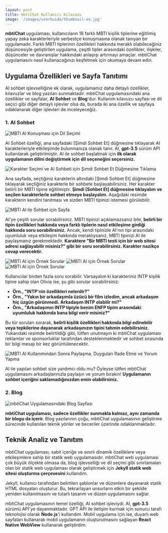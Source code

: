 ```yaml
---
layout: post
title: mbtiChat Kullanıcı Kılavuzu
image: '/images/userGuide/thumbnail-en.jpg'
---
```


**mbtiChat** uygulaması, kullanıcıların 16 farklı MBTI kişilik tiplerine eğitilmiş yapay zeka karakterleriyle serbestçe konuşmasına olanak tanıyan bir uygulamadır. Farklı MBTI tiplerinin özellikleri hakkında meraklı olabileceğiniz düşüncesiyle geliştirilen uygulama, çeşitli tipler arasındaki özellikler, ilişkiler, düşünceler ve davranışlar hakkındaki anlayışı artırmayı amaçlar. mbtiChat uygulamasını nasıl kullanacağınızı keşfetmek için okumaya devam edin.

## Uygulama Özellikleri ve Sayfa Tanıtımı
AI sohbet işlevselliğine ek olarak, uygulamamız daha detaylı özellikler, kılavuzlar ve blog yazıları sunmaktadır. mbtiChat uygulamasındaki ana özellikler ve sayfalar, **AI Sohbet** ve **Blog**'dur. Kullanım kılavuzu sayfası ve dil seçici gibi diğer detaylı işlevler olsa da, burada iki ana özellik ve sayfaya odaklanarak diğer işlevleri de inceleyeceğiz.

### 1. AI Sohbet
![MBTI AI Konuşması için Dil Seçimi](/images/userGuide/userguide-1.jpg)

AI Sohbet özelliği, ana sayfadaki [Şimdi Sohbet Et] düğmesine tıklayarak AI karakterleriyle etkileşimde bulunmanıza olanak tanır. AI, **gpt-3.5** sürüm API kullanılarak geliştirilmiştir. AI ile sohbet başlatmak için **ilk olarak uygulamanın dilini değiştirmek için dil seçeneğini seçersiniz.**

![Karakter Seçimi ve AI Sohbeti için Şimdi Sohbet Et Düğmesine Tıklama](/images/userGuide/userguide-2.jpg)

Ana sayfada, seçtiğiniz karakterin altındaki [Şimdi Sohbet Et] düğmesine tıklayarak seçtiğiniz karakterle bir sohbete başlayabilirsiniz. Her karakter belirli bir MBTI tipine eğitilmiştir. **Şimdi [Sohbet Et] düğmesine tıklayalım ve seçilen karakterlerle sohbet etmeye başlayalım.** Aşağıdaki resimde karakterin kendini tanıtması ve sizden MBTI tipinizi istemesi görülebilir.

![MBTI AI ile Sohbet için Sayfa](/images/userGuide/userguide-3.jpg)

AI'ye çeşitli sorular sorabilirsiniz. MBTI tipinizi açıklamazsanız bile, **belirli bir tipin özellikleri hakkında veya farklı tiplerin nasıl etkileşime girdiği hakkında soru sorabilirsiniz.** Ancak, kendi tipinizle AI'nın tipi arasındaki uyumluluk veya etkileşim hakkında meraklıysanız, MBTI tipinizi AI ile paylaşmanız gerekmektedir. **Karaktere "Bir MBTI testi için bir web sitesi adresi sağlayabilir misiniz?" gibi bir soru sorabilirsiniz. Karakter nazikçe cevap verecektir.**

![MBTI AI için Örnek Sorular](/images/userGuide/userguide-4.jpg)
![MBTI AI için Örnek Sorular](/images/userGuide/userguide-5.jpg)
![MBTI AI için Örnek Sorular](/images/userGuide/userguide-6.jpg)

Kullanıcılar birden fazla soru sorabilir. Varsayalım ki karakteriniz INTP kişilik tipine sahip olan Olivia ise, şu gibi sorular sorabilirsiniz:

- **Örn., "INTP'nin özellikleri nelerdir?"**
- **Örn., "Yakın bir arkadaşımla üzücü bir film izledim, ancak arkadaşım hiç üzgün görünmedi. Arkadaşım INTP olabilir mi?"**
- **Örn., "Arkadaşımın INTP tipiyle benim ENFP tipim arasındaki uyumluluk hakkında bana bilgi verir misiniz?"**

Bu tür soruları sorarak, **belirli kişilik özellikleri hakkında bilgi edinebilir veya tepkilerine dayanarak arkadaşınızın tipini tahmin edebilirsiniz.** Yukarıdaki resimde belirtildiği gibi, lütfen unutmayın ki mbtiChat uygulaması reklamlar ve sponsorluklar tarafından desteklenmektedir ve sohbet sırasında bir bilgi mesajı bir kez görüntülenecektir.

![MBTI AI Kullanımından Sonra Paylaşma, Duyguları İfade Etme ve Yorum Yapma](/images/userGuide/userguide-7.jpg)

AI ile yapılan sohbet size yardımcı oldu mu? Öyleyse lütfen mbtiChat uygulamasını arkadaşlarınızla paylaşın ve yorum bırakın! **Uygulamanın sohbet içeriğini saklamadığınızdan emin olabilirsiniz.**

### 2. Blog
![mbtiChat Uygulamasındaki Blog Sayfası](/images/userGuide/userguide-8.jpg)

**mbtiChat uygulaması, sadece özellikler sunmakla kalmaz, aynı zamanda bir blogu da içerir.** Blog yazılarının çoğu, mbtiChat uygulamasının geliştirme sürecinde kullanılan teknik yönler ve beceriler üzerinde odaklanmaktadır.

## Teknik Analiz ve Tanıtım
mbtiChat uygulaması, sabit içeriğe ve sınırlı dinamik özelliklere veya etkileşimlere sahip bir statik web uygulamasıdır. mbtiChat web uygulaması çok büyük ölçekte olmasa da, blog işlevselliği ve dil seçimi gibi sınırlamaları olan bir statik web uygulaması olarak geliştirmek için **Jekyll statik web sitesi oluşturma çerçevesini** kullandım.

Jekyll, kullanıcı tarafından belirtilen şablonlar ve düzenlere dayanarak statik HTML dosyaları oluşturur. Bu, tekrarlayan unsurların etkin bir şekilde yeniden kullanılmasını ve tutarlı tasarım ve düzen uygulamasını sağlar.

mbtiChat uygulamasının temel özelliği, AI sohbet işleviydi. AI, **gpt-3.5** sürümü API'ye dayanmaktadır. GPT API ile iletişim kurmak için sunucu tarafı teknolojisi olarak **Node.js**'i kullandım. Mobil uygulama için ise, duyarlı web sayfaları kullanarak mobil uygulamanın oluşturulmasını sağlayan **React Native WebView** kullanarak geliştirdim.
